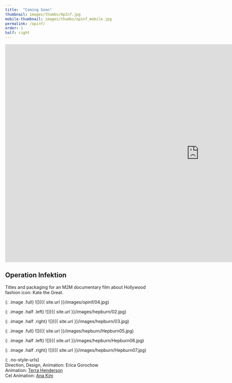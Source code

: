 ```yaml
---
title:  "Coming Soon"
thumbnail: images/thumbs/OpInf.jpg
mobile-thumbnail: images/thumbs/opinf_mobile.jpg
permalink: /opinf/
order: 1
half: right
---
```


<div class='embed-container'>
 <iframe src="https://player.vimeo.com/266593671?loop=1&color=f16961&title=0&byline=0&portrait=0" width="1250" height="703" frameborder="0" webkitallowfullscreen mozallowfullscreen allowfullscreen></iframe>
</div>

## **Operation Infektion**

Titles and packaging for an M2M documentary film about Hollywood fashion icon: Kate the Great.


{: .image .full}
![]({{ site.url }}/images/opinf/04.jpg)

{: .image .half .left}
![]({{ site.url }}/images/hepburn/02.jpg)

{: .image .half .right}
![]({{ site.url }}/images/hepburn/03.jpg)

{: .image .full}
![]({{ site.url }}/images/hepburn/Hepburn05.jpg)

{: .image .half .left}
![]({{ site.url }}/images/hepburn/Hepburn06.jpg)

{: .image .half .right}
![]({{ site.url }}/images/hepburn/Hepburn07.jpg)

{: .no-style-urls}
<br/>
Direction, Design, Animation: Erica Gorochow <br/>
Animation: [Terra Henderson](http://terrahenderson.com)<br/>
Cel Animation: [Ana Kim](http://www.anajkim.com/)<br/>
<br/>